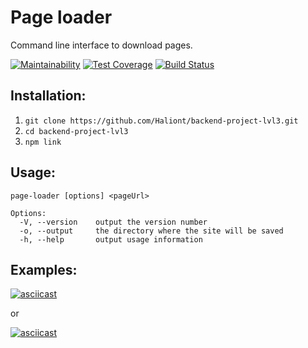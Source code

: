 # Page loader

Command line interface to download pages.

[![Maintainability](https://api.codeclimate.com/v1/badges/00a3cfc536e378cb3871/maintainability)](https://codeclimate.com/github/Haliont/backend-project-lvl3/maintainability) [![Test Coverage](https://api.codeclimate.com/v1/badges/00a3cfc536e378cb3871/test_coverage)](https://codeclimate.com/github/Haliont/backend-project-lvl3/test_coverage) [![Build Status](https://travis-ci.org/Haliont/backend-project-lvl3.svg?branch=master)](https://travis-ci.org/Haliont/backend-project-lvl3)

## Installation:
1. `git clone https://github.com/Haliont/backend-project-lvl3.git`
2. `cd backend-project-lvl3`
3. `npm link`

## Usage:
```
page-loader [options] <pageUrl>

Options:
  -V, --version    output the version number
  -o, --output     the directory where the site will be saved
  -h, --help       output usage information
```

## Examples:
[![asciicast](https://asciinema.org/a/kwe8QQdnDBIY1m3Gy0GPDArSa.svg)](https://asciinema.org/a/kwe8QQdnDBIY1m3Gy0GPDArSa)

or

[![asciicast](https://asciinema.org/a/wa5gqAQaOJ3Vqp2xHpRtYvMwH.svg)](https://asciinema.org/a/wa5gqAQaOJ3Vqp2xHpRtYvMwH)

